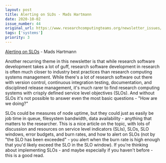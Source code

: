```yaml
---
layout: post
title: Alerting on SLOs - Mads Hartmann
date: 2020-10-02
issue_number: 44
original_url: https://www.researchcomputingteams.org/newsletter_issues/0044
tags: ['systems']
priority: 3
---
```


<!-- markdownlint-disable MD033 -->
<!-- markdownlint-disable MD041 -->
<!-- markdownlint-disable MD049 -->

[Alerting on SLOs](https://mads-hartmann.com/sre/2020/09/08/alerting-on-slos.html) - Mads Hartmann

Another recurring theme in this newsletter is that while research software development takes a lot of guff, research software development in research is often much closer to industry best practices than research computing systems management. While there's a lot of research software out there with version control, continuous integration testing, documentation, and disciplined release management, it's much rarer to find research computing systems with crisply defined service level objectives (SLOs). And without SLOs it's not possible to answer even the most basic questions - "How are we doing?"

SLOs could be measures of node uptime, but they could just as easily be job time in queue, filesystem bandwidth, data availability - anything that matters to the researcher. This is a nice article on the topic, with lots of discussion and resources on service level indicators (SLIs), SLOs, SLO windows, error budgets, and burn rates, and how to alert on SLOs (not by "the SLO has been exceeded" - you alert when the burn rate is high enough that you'd likely exceed the SLO in the SLO window). If you're thinking about implementing SLOs - and maybe especially if you haven't before - this is a good read.
